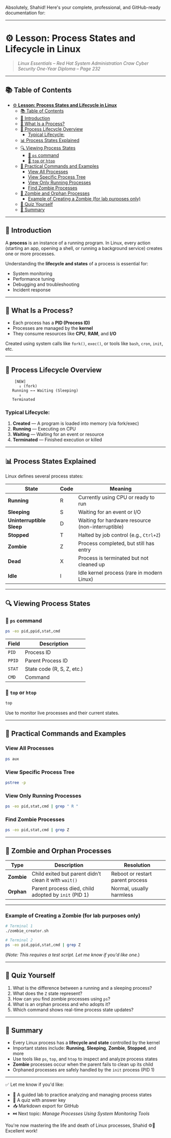 Absolutely, Shahid! Here's your complete, professional, and GitHub-ready documentation for:

---

# ⚙️ **Lesson: Process States and Lifecycle in Linux**

> *Linux Essentials – Red Hat System Administration*
> *Craw Cyber Security One-Year Diploma – Page 232*

---

## 📚 Table of Contents

- [⚙️ **Lesson: Process States and Lifecycle in Linux**](#️-lesson-process-states-and-lifecycle-in-linux)
  - [📚 Table of Contents](#-table-of-contents)
  - [🎯 Introduction](#-introduction)
  - [🧠 What Is a Process?](#-what-is-a-process)
  - [🔄 Process Lifecycle Overview](#-process-lifecycle-overview)
    - [Typical Lifecycle:](#typical-lifecycle)
  - [📊 Process States Explained](#-process-states-explained)
  - [🔍 Viewing Process States](#-viewing-process-states)
    - [🔸 `ps` command](#-ps-command)
    - [🔸 `top` or `htop`](#-top-or-htop)
  - [🧪 Practical Commands and Examples](#-practical-commands-and-examples)
    - [View All Processes](#view-all-processes)
    - [View Specific Process Tree](#view-specific-process-tree)
    - [View Only Running Processes](#view-only-running-processes)
    - [Find Zombie Processes](#find-zombie-processes)
  - [📂 Zombie and Orphan Processes](#-zombie-and-orphan-processes)
    - [Example of Creating a Zombie (for lab purposes only)](#example-of-creating-a-zombie-for-lab-purposes-only)
  - [🧠 Quiz Yourself](#-quiz-yourself)
  - [📎 Summary](#-summary)

---

## 🎯 Introduction

A **process** is an instance of a running program. In Linux, every action (starting an app, opening a shell, or running a background service) creates one or more processes.

Understanding the **lifecycle and states** of a process is essential for:

* System monitoring
* Performance tuning
* Debugging and troubleshooting
* Incident response

---

## 🧠 What Is a Process?

* Each process has a **PID (Process ID)**
* Processes are managed by the **kernel**
* They consume resources like **CPU**, **RAM**, and **I/O**

Created using system calls like `fork()`, `exec()`, or tools like `bash`, `cron`, `init`, etc.

---

## 🔄 Process Lifecycle Overview

```text
    [NEW]
      ↓ (fork)
   Running ←→ Waiting (Sleeping)
      ↓
   Terminated
```

### Typical Lifecycle:

1. **Created** — A program is loaded into memory (via fork/exec)
2. **Running** — Executing on CPU
3. **Waiting** — Waiting for an event or resource
4. **Terminated** — Finished execution or killed

---

## 📊 Process States Explained

Linux defines several process states:

| State                     | Code | Meaning                                           |
| ------------------------- | ---- | ------------------------------------------------- |
| **Running**               | R    | Currently using CPU or ready to run               |
| **Sleeping**              | S    | Waiting for an event or I/O                       |
| **Uninterruptible Sleep** | D    | Waiting for hardware resource (non-interruptible) |
| **Stopped**               | T    | Halted by job control (e.g., `Ctrl+Z`)            |
| **Zombie**                | Z    | Process completed, but still has entry            |
| **Dead**                  | X    | Process is terminated but not cleaned up          |
| **Idle**                  | I    | Idle kernel process (rare in modern Linux)        |

---

## 🔍 Viewing Process States

### 🔸 `ps` command

```bash
ps -eo pid,ppid,stat,cmd
```

| Field  | Description                |
| ------ | -------------------------- |
| `PID`  | Process ID                 |
| `PPID` | Parent Process ID          |
| `STAT` | State code (R, S, Z, etc.) |
| `CMD`  | Command                    |

### 🔸 `top` or `htop`

```bash
top
```

Use to monitor live processes and their current states.

---

## 🧪 Practical Commands and Examples

### View All Processes

```bash
ps aux
```

### View Specific Process Tree

```bash
pstree -p
```

### View Only Running Processes

```bash
ps -eo pid,stat,cmd | grep " R "
```

### Find Zombie Processes

```bash
ps -eo pid,stat,cmd | grep Z
```

---

## 📂 Zombie and Orphan Processes

| Type       | Description                                           | Resolution                       |
| ---------- | ----------------------------------------------------- | -------------------------------- |
| **Zombie** | Child exited but parent didn’t clean it with `wait()` | Reboot or restart parent process |
| **Orphan** | Parent process died, child adopted by `init` (PID 1)  | Normal, usually harmless         |

---

### Example of Creating a Zombie (for lab purposes only)

```bash
# Terminal 1
./zombie_creator.sh

# Terminal 2
ps -eo pid,ppid,stat,cmd | grep Z
```

(*Note: This requires a test script. Let me know if you'd like one.*)

---

## 🧠 Quiz Yourself

1. What is the difference between a running and a sleeping process?
2. What does the `Z` state represent?
3. How can you find zombie processes using `ps`?
4. What is an orphan process and who adopts it?
5. Which command shows real-time process state updates?

---

## 📎 Summary

* Every Linux process has a **lifecycle and state** controlled by the kernel
* Important states include: **Running**, **Sleeping**, **Zombie**, **Stopped**, and more
* Use tools like `ps`, `top`, and `htop` to inspect and analyze process states
* **Zombie** processes occur when the parent fails to clean up its child
* Orphaned processes are safely handled by the `init` process (PID 1)

---

✅ Let me know if you'd like:

* 🧪 A guided lab to practice analyzing and managing process states
* 🧠 A quiz with answer key
* 📥 Markdown export for GitHub
* ⏭️ Next topic: *Manage Processes Using System Monitoring Tools*

You're now mastering the life and death of Linux processes, Shahid ⚙️🧠 Excellent work!
